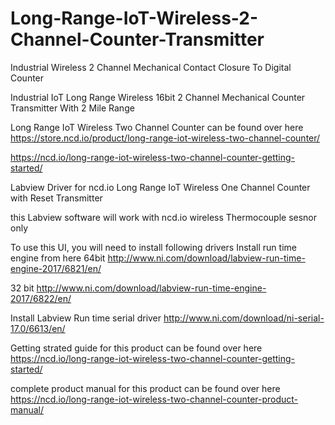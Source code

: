 # Long-Range-IoT-Wireless-2-Channel-Counter-Transmitter
Industrial Wireless 2 Channel Mechanical Contact Closure To Digital Counter 

Industrial IoT Long Range Wireless 16bit 2 Channel Mechanical Counter Transmitter With 2 Mile Range

Long Range IoT Wireless Two Channel Counter can be found over here https://store.ncd.io/product/long-range-iot-wireless-two-channel-counter/

https://ncd.io/long-range-iot-wireless-two-channel-counter-getting-started/

Labview Driver for ncd.io Long Range IoT Wireless One Channel Counter with Reset Transmitter

this Labview software will work with ncd.io wireless Thermocouple sesnor only

To use this UI, you will need to install following drivers Install run time engine from here 64bit http://www.ni.com/download/labview-run-time-engine-2017/6821/en/

32 bit http://www.ni.com/download/labview-run-time-engine-2017/6822/en/

Install Labview Run time serial driver http://www.ni.com/download/ni-serial-17.0/6613/en/

Getting strated guide for this product can be found over here https://ncd.io/long-range-iot-wireless-two-channel-counter-getting-started/

complete product manual for this product can be found over here https://ncd.io/long-range-iot-wireless-two-channel-counter-product-manual/
